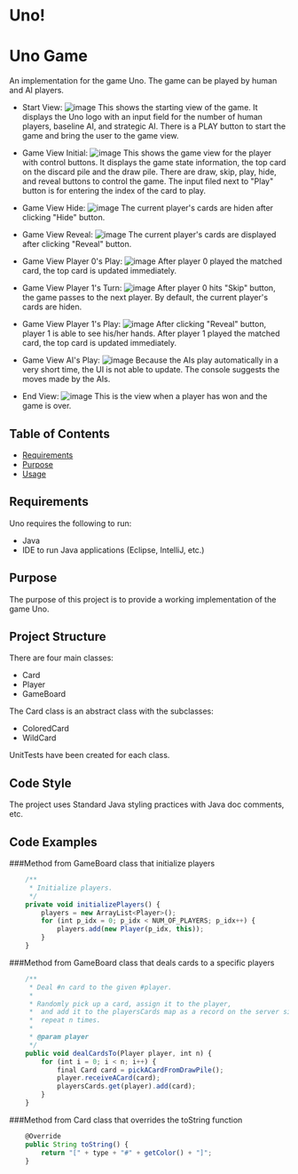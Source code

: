 # Uno!

Uno Game
=====

An implementation for the game Uno. The game can be played by human and AI players.

* Start View:
  ![image](UnoGame/src/screenshots/StartView.png)
  This shows the starting view of the game.
  It displays the Uno logo with an input field for the number of human players, 
  baseline AI, and strategic AI.
  There is a PLAY button to start the game and bring the user to the game view. 

* Game View Initial:
  ![image](UnoGame/src/screenshots/GameView.png)
  This shows the game view for the player with control buttons.
  It displays the game state information, the top card on the discard pile and the draw pile.
  There are draw, skip, play, hide, and reveal buttons to control the game.
  The input filed next to "Play" button is for entering the index of the card to play.
 
* Game View Hide:
  ![image](UnoGame/src/screenshots/GameViewHide.png)
  The current player's cards are hiden after clicking "Hide" button.  

* Game View Reveal:
  ![image](UnoGame/src/screenshots/GameViewReveal.png)
  The current player's cards are displayed after clicking "Reveal" button. 

* Game View Player 0's Play:
  ![image](UnoGame/src/screenshots/Player0.png)
  After player 0 played the matched card, the top card is updated immediately.

* Game View Player 1's Turn:
  ![image](UnoGame/src/screenshots/Player1Turn.png)
  After player 0 hits "Skip" button, the game passes to the next player.
  By default, the current player's cards are hiden.

* Game View Player 1's Play:
  ![image](UnoGame/src/screenshots/Player1.png)
  After clicking "Reveal" button, player 1 is able to see his/her hands.
  After player 1 played the matched card, the top card is updated immediately.

* Game View AI's Play:
  ![image](UnoGame/src/screenshots/AI.png)
  Because the AIs play automatically in a very short time, the UI is not able to update.
  The console suggests the moves made by the AIs.

* End View:
  ![image](UnoGame/src/screenshots/EndView.png)
  This is the view when a player has won and the game is over.
  



Table of Contents
-----------------

* [Requirements](#requirements)
* [Purpose](#purpose)
* [Usage](#usage)


Requirements
----

Uno requires the following to run:

* Java
* IDE to run Java applications (Eclipse, IntelliJ, etc.)

Purpose
----

The purpose of this project is to provide a working implementation of the game Uno.

Project Structure
-----
There are four main classes:
* Card
* Player
* GameBoard

The Card class is an abstract class with the subclasses:
* ColoredCard 
* WildCard

UnitTests have been created for each class.

Code Style
-----

The project uses Standard Java styling practices with Java doc comments, etc.

Code Examples
-----

###Method from GameBoard class that initialize players
```js
	/**
	 * Initialize players.
	 */
	private void initializePlayers() {
		players = new ArrayList<Player>();
		for (int p_idx = 0; p_idx < NUM_OF_PLAYERS; p_idx++) {
			players.add(new Player(p_idx, this));
		}	
	}
```

###Method from GameBoard class that deals cards to a specific players
```js
	/**
	 * Deal #n card to the given #player.
	 * 
	 * Randomly pick up a card, assign it to the player, 
	 *  and add it to the playersCards map as a record on the server side,
	 *  repeat n times.
	 * 
	 * @param player
	 */
	public void dealCardsTo(Player player, int n) {
		for (int i = 0; i < n; i++) {
			final Card card = pickACardFromDrawPile();
			player.receiveACard(card);
			playersCards.get(player).add(card);
		}
	}

```
###Method from Card class that overrides the toString function
```js
	@Override
	public String toString() {
		return "[" + type + "#" + getColor() + "]";
	}
```
